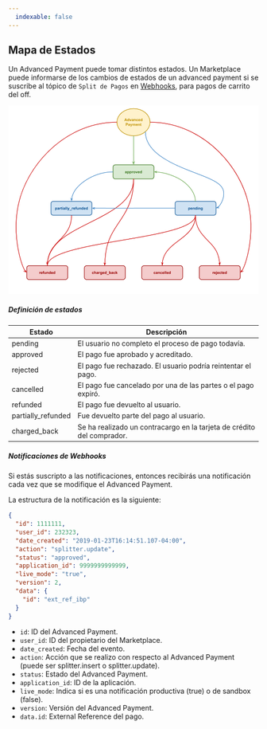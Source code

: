 ```yaml
---
  indexable: false
---
```


## Mapa de Estados

Un Advanced Payment puede tomar distintos estados.
Un Marketplace puede informarse de los cambios de estados de un advanced payment si se suscribe al tópico de `Split de Pagos` en [Webhooks](https://www.mercadopago.com/mla/account/webhooks), para pagos de carrito del off.

![Status map](/images/advanced-payments/advanced-payments-status-map.png)

##### Definición de estados

Estado              |Descripción                                                            |
--------------------|-----------------------------------------------------------------------|
pending             |El usuario no completo el proceso de pago todavía.                     |
approved            |El pago fue aprobado y acreditado.                                     |
rejected            |El pago fue rechazado. El usuario podría reintentar el pago.           |
cancelled           |El pago fue cancelado por una de las partes o el pago expiró.          |
refunded            |El pago fue devuelto al usuario.                                       |
partially_refunded  |Fue devuelto parte del pago al usuario.                                |
charged_back        |Se ha realizado un contracargo en la tarjeta de crédito del comprador. |

##### Notificaciones de Webhooks

Si estás suscripto a las notificaciones, entonces recibirás una notificación cada vez que se modifique el Advanced Payment.

La estructura de la notificación es la siguiente:

```json
{
  "id": 1111111,
  "user_id": 232323,
  "date_created": "2019-01-23T16:14:51.107-04:00",
  "action": "splitter.update",
  "status": "approved",
  "application_id": 9999999999999,
  "live_mode": "true",
  "version": 2,
  "data": {
    "id": "ext_ref_ibp"
  }
}
```

* `id`: ID del Advanced Payment.
* `user_id`: ID del propietario del Marketplace.
* `date_created`: Fecha del evento.
* `action`: Acción que se realizo con respecto al Advanced Payment (puede ser splitter.insert o splitter.update).
* `status`: Estado del Advanced Payment.
* `application_id`: ID de la aplicación.
* `live_mode`: Indica si es una notificación productiva (true) o de sandbox (false).
* `version`: Versión del Advanced Payment.
* `data.id`: External Reference del pago.